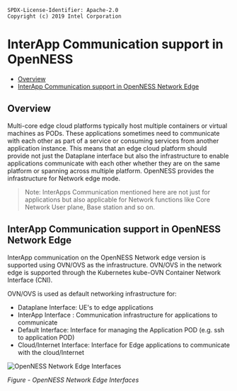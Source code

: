 ```text
SPDX-License-Identifier: Apache-2.0
Copyright (c) 2019 Intel Corporation
```
<!-- omit in toc -->
# InterApp Communication support in OpenNESS
- [Overview](#overview)
- [InterApp Communication support in OpenNESS Network Edge](#interapp-communication-support-in-openness-network-edge)

## Overview

Multi-core edge cloud platforms typically host multiple containers or virtual machines as PODs. These applications sometimes need to communicate with each other as part of a service or consuming services from another application instance. This means that an edge cloud platform should provide not just the Dataplane interface but also the infrastructure to enable applications communicate with each other whether they are on the same platform or spanning across multiple platform. OpenNESS provides the infrastructure for Network edge mode.

> Note: InterApps Communication mentioned here are not just for applications but also applicable for Network functions like Core Network User plane, Base station and so on.


## InterApp Communication support in OpenNESS Network Edge
InterApp communication on the OpenNESS Network edge version is supported using OVN/OVS as the infrastructure. OVN/OVS in the network edge is supported through the Kubernetes kube-OVN Container Network Interface (CNI).

OVN/OVS is used as default networking infrastructure for:
- Dataplane Interface: UE's to edge applications
- InterApp Interface : Communication infrastructure for applications to communicate
- Default Interface: Interface for managing the Application POD (e.g. ssh to application POD)
- Cloud/Internet Interface: Interface for Edge applications to communicate with the cloud/Internet

![OpenNESS Network Edge Interfaces](iap-images/iap2.png)

 _Figure - OpenNESS Network Edge Interfaces_
